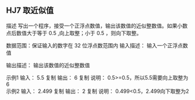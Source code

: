 ## HJ7 取近似值

描述
写出一个程序，接受一个正浮点数值，输出该数值的近似整数值。如果小数点后数值大于等于 0.5 ,向上取整；小于 0.5 ，则向下取整。

数据范围：保证输入的数字在 32 位浮点数范围内
输入描述：
输入一个正浮点数值

输出描述：
输出该数值的近似整数值

示例1
输入：
5.5
复制
输出：
6
复制
说明：
0.5>=0.5，所以5.5需要向上取整为6   
示例2
输入：
2.499
复制
输出：
2
复制
说明：
0.499<0.5，2.499向下取整为2   